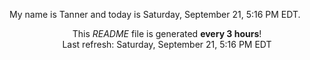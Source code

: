 My name is Tanner and today is Saturday, September 21, 5:16 PM EDT.

<p align="center">This <i>README</i> file is generated <b>every 3 hours</b>!</br>Last refresh: Saturday, September 21, 5:16 PM EDT<br /></p>
